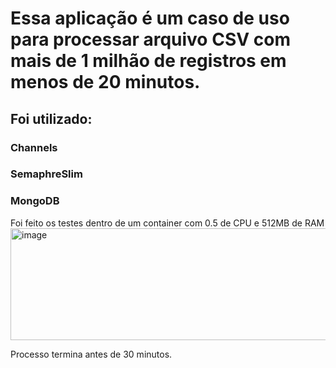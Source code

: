 # Essa aplicação é um caso de uso para processar arquivo CSV com mais de 1 milhão de registros em menos de 20 minutos.

## Foi utilizado:
### Channels
### SemaphreSlim
### MongoDB

Foi feito os testes dentro de um container com 0.5 de CPU e 512MB de RAM
<img width="514" height="179" alt="image" src="https://github.com/user-attachments/assets/b7954640-d832-4c06-8665-91be67bf4482" />


Processo termina antes de 30 minutos.
